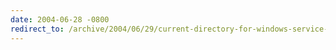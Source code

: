 ```yaml
---
date: 2004-06-28 -0800
redirect_to: /archive/2004/06/29/current-directory-for-windows-service-is-not-what-you-expect.aspx/
---
```

